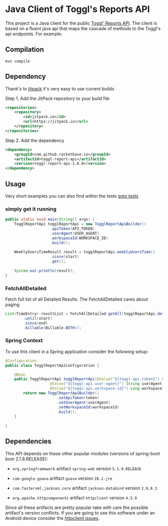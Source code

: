 # Java Client of Toggl's Reports API

This project is a Java client for the public [Toggl' Reports API](https://github.com/toggl/toggl_api_docs). 
The client is based on a fluent java api that maps the cascade of methods to the Toggl's api endpoints. For example:

## Compilation

```shell
mvn compile
```

## Dependency

Thank's to [jitpack](https://jitpack.io/#rocketbase-io/toggl-report-api) it's very easy to use current builds

Step 1. Add the JitPack repository to your build file
```xml
<repositories>
    <repository>
        <id>jitpack.io</id>
        <url>https://jitpack.io</url>
    </repository>
</repositories>
```
Step 2. Add the dependency
```xml
<dependency>
    <groupId>com.github.rocketbase-io</groupId>
    <artifactId>toggl-report-api</artifactId>
    <version>toggl-report-api-1.0.0</version>
</dependency>
```

## Usage

Very short examples you can also find within the tests [goto tests](https://github.com/rocketbase-io/toggl-report-api/blob/master/src/test/java/io/rocketbase/toggl/api/TogglReportApiTest.java)

### simply get it running
```java
public static void main(String[] args) {
    TogglReportApi togglReportApi = new TogglReportApiBuilder()
                    .apiToken(API_TOKEN)
                    .userAgent(USER_AGENT)
                    .workspaceId(WORKSPACE_ID)
                    .build();
    
    WeeklyUsersTimeResult result = togglReportApi.weeklyUsersTime()
                    .since(start)
                    .get();
    
    System.out.println(result);
}
```

### FetchAllDetailed 
Fetch full list of all Detailed Results. The FetchAllDetailed cares about paging

```java
List<TimeEntry> resultList = FetchAllDetailed.getAll(togglReportApi.detailed()
        .until(start)
        .since(end)
        .billable(Billable.BOTH));
```


### Spring Context

To use this client in a Spring application consider the following setup:

```java
@Configuration
public class TogglReportApiConfiguration {

    @Bean
    public TogglReportApi togglReportApi(@Value("${toggl-api.token}") String token, 
                    @Value("${toggl-api.user-agent}") String userAgent,
                    @Value("${toggl-api.workspace-id}") Long workspaceId) {
        return new TogglReportApiBuilder()
                       .setApiToken(token)
                       .setUserAgent(userAgent)
                       .setWorkspaceId(workspaceId)
                       .build();
    }
    
}
```

## Dependencies

This API depends on these other popular modules (versions of spring-boot bom 2.1.8.RELEASE):

* `org.springframework` artifact `spring-web` version `5.1.9.RELEASE`

* `com.google.guava` artifact `guava` version `28.1-jre`

* `com.fasterxml.jackson.core` artifact `jackson-databind` version `2.9.9.3`

* `org.apache.httpcomponents` artifact `httpclient` version `4.5.9`

Since all these artifacts are pretty popular take with care the possible artifact's version conflicts. If you are going
 to use this software under an Android device consider the [httpclient issues](https://hc.apache.org/httpcomponents-client-4.3.x/android-port.html).